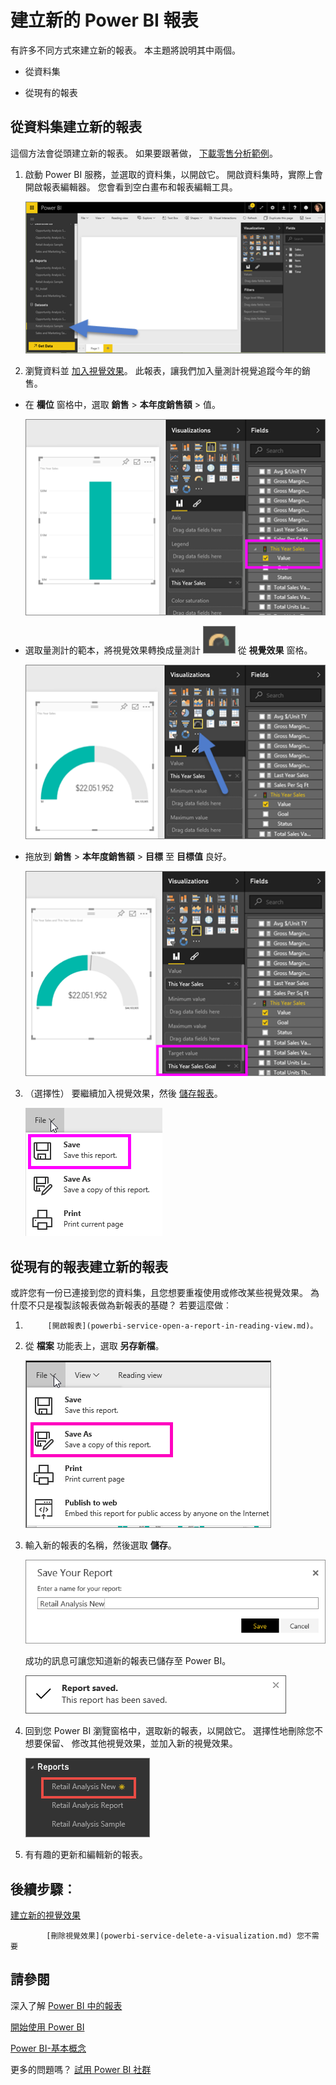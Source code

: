 <properties
   pageTitle="建立新的 Power BI 報表"
   description="建立新的 Power BI 報表"
   services="powerbi"
   documentationCenter=""
   authors="mihart"
   manager="mblythe"
   backup=""
   editor=""
   tags=""
   qualityFocus="monitoring"
   qualityDate=""/>

<tags
   ms.service="powerbi"
   ms.devlang="NA"
   ms.topic="article"
   ms.tgt_pltfrm="NA"
   ms.workload="powerbi"
   ms.date="10/05/2016"
   ms.author="mihart"/>
# 建立新的 Power BI 報表

有許多不同方式來建立新的報表。 本主題將說明其中兩個。

-   從資料集

-   從現有的報表

## 從資料集建立新的報表

這個方法會從頭建立新的報表。 如果要跟著做， [下載零售分析範例](powerbi-sample-downloads.md)。

1.  啟動 Power BI 服務，並選取的資料集，以開啟它。 開啟資料集時，實際上會開啟報表編輯器。  您會看到空白畫布和報表編輯工具。

    ![](media/powerbi-service-create-a-new-report/powerbi-select-datasetnew.png)

2.  瀏覽資料並 [加入視覺效果](powerbi-service-visualizations-for-reports.md)。 此報表，讓我們加入量測計視覺追蹤今年的銷售。

   -  在 **欄位** 窗格中，選取 **銷售** > **本年度銷售額** > 值。

        ![](media/powerbi-service-create-a-new-report/powerbi-report-step1.png)

   -  選取量測計的範本，將視覺效果轉換成量測計 ![](media/powerbi-service-create-a-new-report/powerbi-gauge-icon.png) 從 **視覺效果** 窗格。

        ![](media/powerbi-service-create-a-new-report/powerbi-report-step2.png)

   -  拖放到 **銷售** > **本年度銷售額** > **目標** 至 **目標值** 良好。

        ![](media/powerbi-service-create-a-new-report/powerbi-report-step3.png)

3.  （選擇性） 要繼續加入視覺效果，然後 [儲存報表](powerbi-service-save-a-report.md)。

    ![](media/powerbi-service-create-a-new-report/powerbi-save.png)


## 從現有的報表建立新的報表
或許您有一份已連接到您的資料集，且您想要重複使用或修改某些視覺效果。  為什麼不只是複製該報表做為新報表的基礎？  若要這麼做︰

1.  
            [開啟報表](powerbi-service-open-a-report-in-reading-view.md)。

2.  從 **檔案** 功能表上，選取 **另存新檔**。

    ![](media/powerbi-service-create-a-new-report/powerbi-save-as.png)

3.  輸入新的報表的名稱，然後選取 **儲存**。

    ![](media/powerbi-service-create-a-new-report/SaveReport.png)

    成功的訊息可讓您知道新的報表已儲存至 Power BI。

    ![](media/powerbi-service-create-a-new-report/saveSuccess1.png)

4.  回到您 Power BI 瀏覽窗格中，選取新的報表，以開啟它。 選擇性地刪除您不想要保留、 修改其他視覺效果，並加入新的視覺效果。

    ![](media/powerbi-service-create-a-new-report/newReportNavPane.png)

5.  有有趣的更新和編輯新的報表。


## 後續步驟︰

[建立新的視覺效果](powerbi-service-add-visualizations-to-a-report-ii.md)


            [刪除視覺效果](powerbi-service-delete-a-visualization.md) 您不需要

## 請參閱

深入了解 [Power BI 中的報表](powerbi-service-reports.md)

[開始使用 Power BI](powerbi-service-get-started.md)

[Power BI-基本概念](powerbi-service-basic-concepts.md)

更多的問題嗎？ [試用 Power BI 社群](http://community.powerbi.com/)
